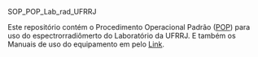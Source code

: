 SOP_POP_Lab_rad_UFRRJ


Este repositório contém o Procedimento Operacional Padrão ([POP](https://github.com/Gelsleichter/SOP_POP_Lab_rad_UFRRJ/blob/master/Procedimento%20Operacional%20Padr%C3%A3o%20(POP)%20-%20Laborat%C3%B3rio%20de%20Espectrorradiometria%20da%20UFRRJ.pdf)) para uso do espectrorradiômerto do Laboratório da UFRRJ. E também os Manuais de uso do equipamento em pelo [Link](https://www.dropbox.com/sh/gsavi9u7rq5y4dj/AABr3ydN6G5MuyeD9mZsJ1k1a?dl=0).
